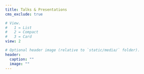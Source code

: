 ```yaml
---
title: Talks & Presentations
cms_exclude: true

# View.
#   1 = List
#   2 = Compact
#   3 = Card
view: 2

# Optional header image (relative to `static/media/` folder).
header:
  caption: ""
  image: ""
---
```

